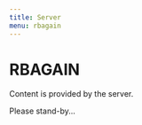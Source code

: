 ```yaml
---
title: Server
menu: rbagain
---
```


# RBAGAIN

Content is provided by the server.

Please stand-by...
